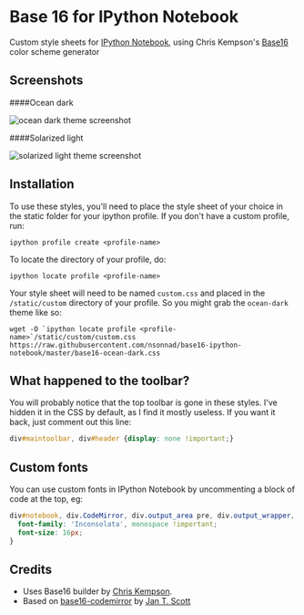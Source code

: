 # Base 16 for IPython Notebook

Custom style sheets for [IPython Notebook][1], using Chris Kempson's [Base16][2] color scheme generator 

## Screenshots

####Ocean dark

![ocean dark theme screenshot](./screenshots/ocean-dark.png, "Ocean dark")

####Solarized light

![solarized light theme screenshot](./screenshots/solarized-light.png, "Solarized light")

## Installation

To use these styles, you'll need to place the style sheet of your choice in the static folder for your ipython
profile. If you don't have a custom profile, run:

`ipython profile create <profile-name>`

To locate the directory of your profile, do:

`ipython locate profile <profile-name>`

Your style sheet will need to be named `custom.css` and
placed in the `/static/custom` directory of your profile. So you might grab the `ocean-dark` theme like so:

``wget -O `ipython locate profile <profile-name>`/static/custom/custom.css
https://raw.githubusercontent.com/nsonnad/base16-ipython-notebook/master/base16-ocean-dark.css``

## What happened to the toolbar?

You will probably notice that the top toolbar is gone in these styles. I've hidden it in the
CSS by default, as I find it mostly useless. If you want it back, just
comment out this line:

``` css
div#maintoolbar, div#header {display: none !important;}
```

## Custom fonts

You can use custom fonts in IPython Notebook by uncommenting a block of code at
the top, eg:

``` css
div#notebook, div.CodeMirror, div.output_area pre, div.output_wrapper, div.prompt {
  font-family: 'Inconsolata', monospace !important;
  font-size: 16px;
}
```

## Credits

* Uses Base16 builder by [Chris Kempson][3]. 
* Based on [base16-codemirror][4] by [Jan T. Scott][5]

[1]: http://ipython.org/notebook.html
[2]: https://github.com/chriskempson/base16
[3]: https://github.com/chriskempson
[4]: https://github.com/idleberg/base16-codemirror
[5]: https://github.com/idleberg

